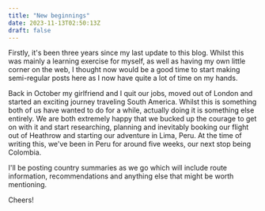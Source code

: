 ```yaml
---
title: "New beginnings"
date: 2023-11-13T02:50:13Z
draft: false
---
```

Firstly, it's been three years since my last update to this blog. Whilst this was mainly a learning exercise for myself, as well as having my own little corner on the web, I thought now would be a good time to start making semi-regular posts here as I now have quite a lot of time on my hands.

Back in October my girlfriend and I quit our jobs, moved out of London and started an exciting journey traveling South America. Whilst this is something both of us have wanted to do for a while, actually doing it is something else entirely. We are both extremely happy that we bucked up the courage to get on with it and start researching, planning and inevitably booking our flight out of Heathrow and starting our adventure in Lima, Peru. At the time of writing this, we've been in Peru for around five weeks, our next stop being Colombia.

I'll be posting country summaries as we go which will include route information, recommendations and anything else that might be worth mentioning.

Cheers!


